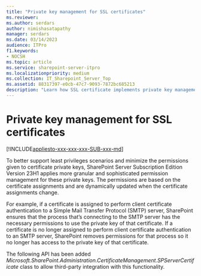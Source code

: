 ```yaml
---
title: "Private key management for SSL certificates"
ms.reviewer: 
ms.author: serdars
author: nimishasatapathy
manager: serdars
ms.date: 03/14/2023
audience: ITPro
f1.keywords:
- NOCSH
ms.topic: article
ms.service: sharepoint-server-itpro
ms.localizationpriority: medium
ms.collection: IT_Sharepoint_Server_Top
ms.assetid: 88317397-e0cb-47c7-9093-7872bc685213
description: "Learn how SSL certificate implements private key management."
---
```


# Private key management for SSL certificates

[!INCLUDE[appliesto-xxx-xxx-xxx-SUB-xxx-md](../includes/appliesto-xxx-xxx-xxx-SUB-xxx-md.md)]

To better support least privileges scenarios and minimize the permissions given to certificate private keys, SharePoint Server Subscription Edition Version 23H1 applies more granular and sophisticated permission management for these private keys. The permissions are based on the certificate assignments and are dynamically updated when the certificate assignments change.

For example, if a certificate is assigned to perform client certificate authentication to a Simple Mail Transfer Protocol (SMTP) server, SharePoint ensures that the process that’s connecting to the SMTP server has the necessary permissions to use the private key of that certificate. If a certificate is no longer assigned to perform client certificate authentication to an SMTP server, SharePoint removes permissions for that process so it no longer has access to the private key of that certificate.

The following API has been added
*Microsoft.SharePoint.Administration.CertificateManagement.SPServerCertificate* class to allow third-party integration with this functionality.
